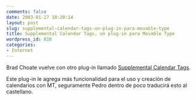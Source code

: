 ```yaml
---
comments: false
date: 2003-01-27 18:20:14
layout: post
slug: supplemental-calendar-tags-un-plug-in-para-movable-type
title: Supplemental Calendar Tags, un plug-in para Movable Type
wordpress_id: 810
categories:
- Internet
---
```


Brad Choate vuelve con otro plug-in llamado [Supplemental Calendar Tags](http://www.bradchoate.com/past/mtcalx.php).





Este plug-in le agrega más funcionalidad para el uso y creación de calendarios con MT, seguramente Pedro dentro de poco traducirá esto al castellano.




 

